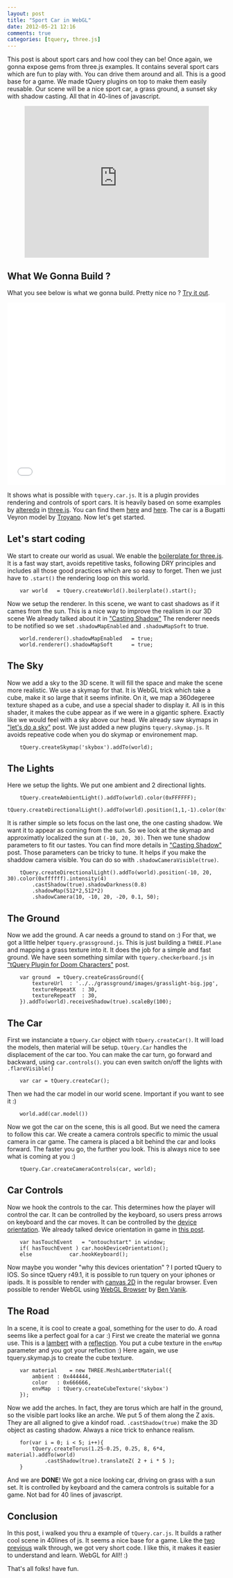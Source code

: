 ```yaml
---
layout: post
title: "Sport Car in WebGL"
date: 2012-05-21 12:16
comments: true
categories: [tquery, three.js]
---
```


This post is about sport cars and how cool they can be!
Once again, we gonna expose gems from three.js examples.
It contains several sport cars which are fun to play with.
You can drive them around and all.
This is a good base for a game.
We made tQuery plugins on top to make them easily reusable.
Our scene will be a nice sport car, a grass ground, a sunset sky with shadow casting.
All that in 40-lines of javascript.

<center>
	<iframe width="425" height="349" src="http://www.youtube.com/embed/KxRfFd9SM5s" frameborder="0" allowfullscreen></iframe>
</center>

<!-- more -->

## What We Gonna Build ?

What you see below is what we gonna build. Pretty nice no ?
[Try it out](/data/2012-05-21-sport-car-in-webgl/).

<center>
	<iframe width="100%" height="420" src="/data/2012-05-21-sport-car-in-webgl/" frameborder="0" allowfullscreen webkitallowfullscreen mozallowfullscreen></iframe>
</center>

It shows what is possible with ```tquery.car.js```.
It is a plugin provides rendering and controls of sport cars.
It is heavily based on some examples by [alteredq](http://alteredqualia.com/) in
[three.js](http://github.com/mrdoob/three.js/).
You can find them
[here](http://mrdoob.github.com/three.js/examples/webgl_materials_cars.html)
and
[here](http://mrdoob.github.com/three.js/examples/webgl_materials_cubemap_dynamic.html).
The car is a Bugatti Veyron model by
[Troyano](http://artist-3d.com/free_3d_models/dnm/model_disp.php?uid=1129).
Now let's get started.

## Let's start coding

We start to create our world as usual. We enable the
[boilerplate for three.js](http://learningthreejs.com/blog/2011/12/20/boilerplate-for-three-js/).
It is a fast way start, avoids repetitive tasks, following DRY principles and includes all those good practices which are so easy to forget.
Then we just have to ```.start()``` the rendering loop on this world.

```
	var world	= tQuery.createWorld().boilerplate().start();
```

Now we setup the renderer.
In this scene, we want to cast shadows as if it cames from the sun.
This is a nice way to improve the realism in our 3D scene
We already talked about it in ["Casting Shadow"](http://learningthreejs.com/blog/2012/01/20/casting-shadows/) 
The renderer needs to be notified so we set ```.shadowMapEnabled``` and ```.shadowMapSoft``` to true.

```
	world.renderer().shadowMapEnabled	= true;
	world.renderer().shadowMapSoft		= true;
```

## The Sky

Now we add a sky to the 3D scene.
It will fill the space and make the scene more realistic.
We use a skymap for that. It is WebGL trick which take a cube, make it so large that it seems infinite.
On it, we map a 360degeree texture shaped as a cube, and use a special shader to display it. All is in this
shader, it makes the cube appear as if we were in a gigantic sphere. Exactly like we would feel with a sky above
our head.
We already saw skymaps in ["let's do a sky"](http://learningthreejs.com/blog/2011/08/15/lets-do-a-sky/) post.
We just added a new plugins ```tquery.skymap.js```.
It avoids repeative code when you do skymap or environement map.

```
	tQuery.createSkymap('skybox').addTo(world);
```

## The Lights

Here we setup the lights. We put one ambient and 2 directional lights.

```
	tQuery.createAmbientLight().addTo(world).color(0xFFFFFF);
	tQuery.createDirectionalLight().addTo(world).position(1,1,-1).color(0xffffff).intensity(2);
```

It is rather simple so lets focus on the last one, the one casting shadow.
We want it to appear as coming from the sun. 
So we look at the skymap and approximatly localized the sun at ```(-10, 20, 30)```.
Then we tune shadow parameters to fit our tastes.
You can find more details in ["Casting Shadow"](http://learningthreejs.com/blog/2012/01/20/casting-shadows/) post.
Those parameters can be tricky to tune. It helps if you make the shaddow
camera visible. You can do so with ```.shadowCameraVisible(true)```.

```
	tQuery.createDirectionalLight().addTo(world).position(-10, 20, 30).color(0xffffff).intensity(4)
		.castShadow(true).shadowDarkness(0.8)
		.shadowMap(512*2,512*2)
		.shadowCamera(10, -10, 20, -20, 0.1, 50);
```

## The Ground

Now we add the ground. A car needs a ground to stand on :)
For that, we got a little helper ```tquery.grassground.js```.
This is just building a ```THREE.Plane``` and mapping a grass
texture into it.
It does the job for a simple and fast ground.
We have seen something similar with ```tquery.checkerboard.js``` in
["tQuery Plugin for Doom Characters"](http://learningthreejs.com/blog/2012/05/04/tquery-md2character-a-plugin-for-doom-characters/)
post.

```
	var ground	= tQuery.createGrassGround({
		textureUrl	: '../../grassground/images/grasslight-big.jpg',
		textureRepeatX	: 30,
		textureRepeatY	: 30,		
	}).addTo(world).receiveShadow(true).scaleBy(100);
```

## The Car

First we instanciate a ```tQuery.Car``` object with ```tQuery.createCar()```.
It will load the models, then material will be setup.
```tQuery.Car``` handles the displacement of the car too.
You can make the car turn, go forward and backward, using ```car.controls()```.
you can even switch on/off the lights with ```.flareVisible()```

```
	var car	= tQuery.createCar();
```

Then we had the car model in our world scene. Important if you want to see it :)

```
	world.add(car.model())
```

Now we got the car on the scene, this is all good.
But we need the camera to follow this car. We create a camera controls specific
to mimic the usual camera in car game. The camera is placed a bit behind the car and looks forward.
The faster you go, the further you look. This is always nice to see what is coming at you :)

```
	tQuery.Car.createCameraControls(car, world);
```

## Car Controls

Now we hook the controls to the car. This determines how the player will control the
car. It can be controlled by the keyboard, so users press arrows on keyboard
and the car moves.
It can be controlled by the [device orientation](http://dev.w3.org/geo/api/spec-source-orientation.html).
We already talked device orientation in game in
[this post](http://learningthreejs.com/blog/2011/09/20/lets-make-a-3D-game-device-orientation/).

```
	var hasTouchEvent	= "ontouchstart" in window;
	if( hasTouchEvent )	car.hookDeviceOrientation();
	else			car.hookKeyboard();
```

Now maybe you wonder "why this devices orientation" ?
I ported tQuery to IOS. So since tQuery r49.1, it is possible to run
tquery on your iphones or ipads.
It is possible to render with [canvas 2D](http://www.w3.org/TR/2dcontext/) in the regular browser.
Even possible to render WebGL using
[WebGL Browser](https://github.com/benvanik/WebGLBrowser) by [Ben Vanik](https://twitter.com/#!/benvanik).

## The Road

In a scene, it is cool to create a goal, something for the user to do.
A road seems like a perfect goal for a car :)
First we create the material we gonna use. This is a [lambert](http://en.wikipedia.org/wiki/Lambertian_reflectance)
with a [reflection](http://en.wikipedia.org/wiki/Reflection_mapping). You put a cube texture in the
```envMap``` parameter and you got your reflection :) Here again, we use tquery.skymap.js to create the cube texture.

```
	var material	= new THREE.MeshLambertMaterial({
		ambient	: 0x444444,
		color	: 0x666666,
		envMap	: tQuery.createCubeTexture('skybox')
	});
```

Now we add the arches. In fact, they are torus which are half in the ground, so the
visible part looks like an arche.
We put 5 of them along the Z axis.
They are all aligned to give a kindof road.
```.castShadow(true)``` make the 3D object as casting shadow. Always a nice trick to enhance realism.

```
	for(var i = 0; i < 5; i++){
		tQuery.createTorus(1.25-0.25, 0.25, 8, 6*4, material).addTo(world)
			.castShadow(true).translateZ( 2 + i * 5 );		
	}
```

And we are **DONE**! We got a nice looking car, driving on grass with a sun set. It is 
controlled by keyboard and the camera controls is suitable for a game. Not bad
for 40 lines of javascript.

## Conclusion

In this post, i walked you thru a example of ```tQuery.car.js```. It builds a rather
cool scene in 40lines of js. It seems a nice base for a game. Like the
[two](/blog/2012/05/15/punch-a-doom-character-in-augmented-reality/)
[previous](/blog/2012/05/08/sound-visualisation-vuemeter-in-webgl/)
walk through, we got very short code. I like this, it makes it easier to understand
and learn. WebGL for All!! :)

That's all folks! have fun.